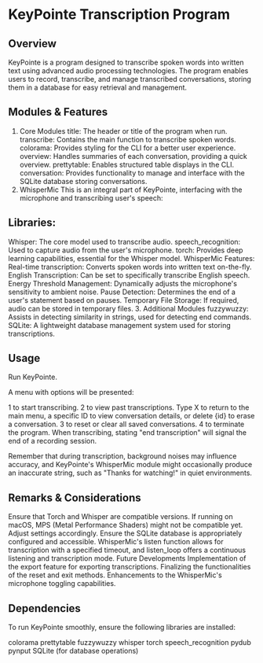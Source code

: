 

# KeyPointe Transcription Program
## Overview
KeyPointe is a program designed to transcribe spoken words into written text using advanced audio processing technologies. The program enables users to record, transcribe, and manage transcribed conversations, storing them in a database for easy retrieval and management.

## Modules & Features
1. Core Modules
title: The header or title of the program when run.
transcribe: Contains the main function to transcribe spoken words.
colorama: Provides styling for the CLI for a better user experience.
overview: Handles summaries of each conversation, providing a quick overview.
prettytable: Enables structured table displays in the CLI.
conversation: Provides functionality to manage and interface with the SQLite database storing conversations.
2. WhisperMic
This is an integral part of KeyPointe, interfacing with the microphone and transcribing user's speech:

## Libraries:
Whisper: The core model used to transcribe audio.
speech_recognition: Used to capture audio from the user's microphone.
torch: Provides deep learning capabilities, essential for the Whisper model.
WhisperMic Features:
Real-time transcription: Converts spoken words into written text on-the-fly.
English Transcription: Can be set to specifically transcribe English speech.
Energy Threshold Management: Dynamically adjusts the microphone's sensitivity to ambient noise.
Pause Detection: Determines the end of a user's statement based on pauses.
Temporary File Storage: If required, audio can be stored in temporary files.
3. Additional Modules
fuzzywuzzy: Assists in detecting similarity in strings, used for detecting end commands.
SQLite: A lightweight database management system used for storing transcriptions.

## Usage

Run KeyPointe.

A menu with options will be presented:

1 to start transcribing.
2 to view past transcriptions.
Type X to return to the main menu, a specific ID to view conversation details, or delete {id} to erase a conversation.
3 to reset or clear all saved conversations.
4 to terminate the program.
When transcribing, stating "end transcription" will signal the end of a recording session.

Remember that during transcription, background noises may influence accuracy, and KeyPointe's WhisperMic module might occasionally produce an inaccurate string, such as "Thanks for watching!" in quiet environments.

## Remarks & Considerations
Ensure that Torch and Whisper are compatible versions.
If running on macOS, MPS (Metal Performance Shaders) might not be compatible yet. Adjust settings accordingly.
Ensure the SQLite database is appropriately configured and accessible.
WhisperMic's listen function allows for transcription with a specified timeout, and listen_loop offers a continuous listening and transcription mode.
Future Developments
Implementation of the export feature for exporting transcriptions.
Finalizing the functionalities of the reset and exit methods.
Enhancements to the WhisperMic's microphone toggling capabilities.

## Dependencies
To run KeyPointe smoothly, ensure the following libraries are installed:

colorama
prettytable
fuzzywuzzy
whisper
torch
speech_recognition
pydub
pynput
SQLite (for database operations)
